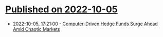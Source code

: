 # [Published on 2022-10-05](index.md)

* [2022-10-05, 17:21:00](https://tech.slashdot.org/story/22/10/05/1415212/computer-driven-hedge-funds-surge-ahead-amid-chaotic-markets?utm_source=rss1.0mainlinkanon&utm_medium=feed) - [Computer-Driven Hedge Funds Surge Ahead Amid Chaotic Markets](https://tech.slashdot.org/story/22/10/05/1415212/computer-driven-hedge-funds-surge-ahead-amid-chaotic-markets?utm_source=rss1.0mainlinkanon&utm_medium=feed)

